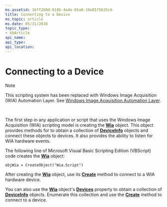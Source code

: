```yaml
---
ms.assetid: 16ff280d-818b-4a4e-b5a6-16e81f5b35c6
title: Connecting to a Device
ms.topic: article
ms.date: 05/31/2018
topic_type: 
- kbArticle
api_name: 
api_type: 
api_location: 
---
```


# Connecting to a Device

> [!Note]  
> This scripting system has been replaced with Windows Image Acquisition (WIA) Automation Layer. See [Windows Image Acquisition Automation Layer](https://docs.microsoft.com/previous-versions/windows/desktop/wiaaut/-wiaaut-startpage).

 

The first step in any application or script that uses the Windows Image Acquisition (WIA) scripting model is creating the [**Wia**](-wia-wia.md) object. This object provides methods for to obtain a collection of [**DeviceInfo**](-wia-deviceinfo.md) objects and connect these objects to devices. It also provides the ability to listen for WIA hardware events.

The following line of Microsoft Visual Basic Scripting Edition (VBScript) code creates the [**Wia**](-wia-wia.md) object:


```
objWia = CreateObject("Wia.Script")
```



After creating the [**Wia**](-wia-wia.md) object, use its [**Create**](-wia-iwia-create.md) method to connect to a WIA hardware device.

You can also use the [**Wia**](-wia-wia.md) object's [**Devices**](-wia-iwia-devices.md) property to obtain a collection of [**DeviceInfo**](-wia-deviceinfo.md) objects. Enumerate this collection and use the [**Create**](-wia-iwiadeviceinfo-create.md) method to connect to a device.

 

 



